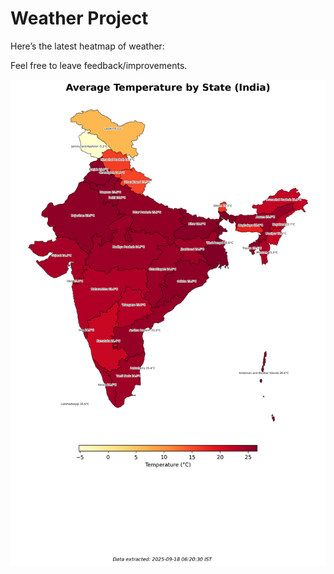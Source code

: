 # Weather Project

Here’s the latest heatmap of weather:

Feel free to leave feedback/improvements.

![India Heatmap](docs/assets/india_heatmap.png?v=CB5758)

